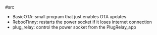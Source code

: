 #src

- BasicOTA: small program that just enables OTA updates
- RebooTinny: restarts the power socket if it loses internet connection
- plug_relay: control the power socket from the PlugRelay_app
